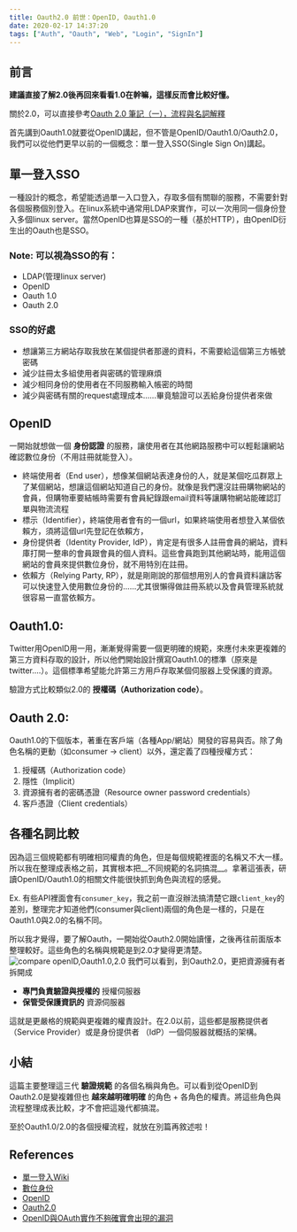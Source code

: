 ```yaml
---
title: Oauth2.0 前世：OpenID, Oauth1.0
date: 2020-02-17 14:37:20
tags: ["Auth", "Oauth", "Web", "Login", "SignIn"]
---
```


## 前言

__建議直接了解2.0後再回來看看1.0在幹嘛，這樣反而會比較好懂。__

關於2.0，可以直接參考[Oauth 2.0 筆記（一），流程與名詞解釋](https://blog.verityfolio.site/2020/02/25/Oauth2/)

首先講到Oauth1.0就要從OpenID講起，但不管是OpenID/Oauth1.0/Oauth2.0，我們可以從他們更早以前的一個概念：單一登入SSO(Single Sign On)講起。

## 單一登入SSO

一種設計的概念，希望能透過單一入口登入，存取多個有關聯的服務，不需要針對各個服務個別登入。在linux系統中通常用LDAP來實作，可以一次用同一個身份登入多個linux server。當然OpenID也算是SSO的一種（基於HTTP），由OpenID衍生出的Oauth也是SSO。

### Note: 可以視為SSO的有：

- LDAP(管理linux server)
- OpenID
- Oauth 1.0
- Oauth 2.0

### SSO的好處

- 想讓第三方網站存取我放在某個提供者那邊的資料，不需要給這個第三方帳號密碼
- 減少註冊太多組使用者與密碼的管理麻煩
- 減少相同身份的使用者在不同服務輸入帳密的時間
- 減少與密碼有關的request處理成本......畢竟驗證可以丟給身份提供者來做

## OpenID

一開始就想做一個 __身份認證__ 的服務，讓使用者在其他網路服務中可以輕鬆讓網站確認數位身份（不用註冊就能登入）。

- 終端使用者（End user），想像某個網站表達身份的人，就是某個吃瓜群眾上了某個網站，想讓這個網站知道自己的身份。就像是我們還沒註冊購物網站的會員，但購物車要結帳時需要有會員紀錄跟email資料等讓購物網站能確認訂單與物流流程
- 標示（Identifier），終端使用者會有的一個url，如果終端使用者想登入某個依賴方，須將這個url先登記在依賴方，
- 身份提供者（Identity Provider, IdP），肯定是有很多人註冊會員的網站，資料庫打開一整串的會員跟會員的個人資料。這些會員跑到其他網站時，能用這個網站的會員來提供數位身份，就不用特別在註冊。
- 依賴方（Relying Party, RP），就是剛剛說的那個想用別人的會員資料讓訪客可以快速登入使用數位身份的......尤其很懶得做註冊系統以及會員管理系統就很容易一直當依賴方。

## Oauth1.0:

Twitter用OpenID用一用，漸漸覺得需要一個更明確的規範，來應付未來更複雜的第三方資料存取的設計，所以他們開始設計撰寫Oauth1.0的標準（原來是twitter....）。這個標準希望能允許第三方用戶存取某個伺服器上受保護的資源。

驗證方式比較類似2.0的 __授權碼（Authorization code）__。


## Oauth 2.0:

Oauth1.0的下個版本，著重在客戶端（各種App/網站）開發的容易與否。除了角色名稱的更動（如consumer -> client）以外，還定義了四種授權方式：
1. 授權碼（Authorization code）
1. 隱性（Implicit）
1. 資源擁有者的密碼憑證（Resource owner password credentials）
1. 客戶憑證（Client credentials）


## 各種名詞比較

因為這三個規範都有明確相同權責的角色，但是每個規範裡面的名稱又不大一樣。
所以我在整理成表格之前，其實根本把__不同規範的名詞搞混__。拿著這張表，研讀OpenID/Oauth1.0的相關文件能很快抓到角色與流程的感覺。

Ex. 有些API裡面會有`consumer_key`，我之前一直沒辦法搞清楚它跟`client_key`的差別，整理完才知道他們(consumer與client)兩個的角色是一樣的，只是在Oauth1.0與2.0的名稱不同。

所以我才覺得，要了解Oauth，一開始從Oauth2.0開始讀懂，之後再往前面版本整理較好。這些角色的名稱與規範是到2.0才變得更清楚。
![compare openID,Oauth1.0,2.0](./compareTable.png)
我們可以看到，到Oauth2.0，更把資源擁有者拆開成
- __專門負責驗證與授權的__ 授權伺服器
- __保管受保護資訊的__ 資源伺服器

這就是更嚴格的規範與更複雜的權責設計。在2.0以前，這些都是服務提供者（Service Provider）或是身份提供者 （IdP）一個伺服器就概括的架構。

## 小結
這篇主要整理這三代 __驗證規範__ 的各個名稱與角色。可以看到從OpenID到Oauth2.0是變複雜但也 __越來越明確明確__ 的角色 + 各角色的權責。將這些角色與流程整理成表比較，才不會把這幾代都搞混。

至於Oauth1.0/2.0的各個授權流程，就放在別篇再敘述啦！




## References

- [單一登入Wiki](https://zh.wikipedia.org/wiki/單一登入)
- [數位身份](https://zh.wikipedia.org/wiki/数字身份)
- [OpenID](https://zh.wikipedia.org/wiki/OpenID)
- [Oauth2.0](https://zh.wikipedia.org/wiki/开放授权)
- [OpenID與OAuth實作不夠確實會出現的漏洞](https://zh.wikipedia.org/wiki/隱蔽重定向漏洞)
